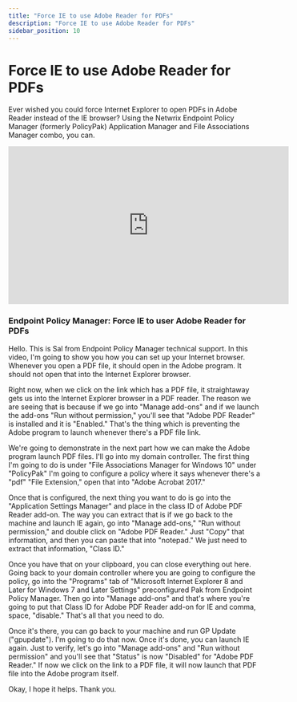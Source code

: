 ```yaml
---
title: "Force IE to use Adobe Reader for PDFs"
description: "Force IE to use Adobe Reader for PDFs"
sidebar_position: 10
---
```

# Force IE to use Adobe Reader for PDFs

Ever wished you could force Internet Explorer to open PDFs in Adobe Reader instead of the IE
browser? Using the Netwrix Endpoint Policy Manager (formerly PolicyPak) Application Manager and File
Associations Manager combo, you can.

<iframe width="560" height="315" src="https://www.youtube.com/embed/Lyc83kCrtQw" title="Endpoint Policy Manager:  Force IE to user Adobe Reader for PDF's" frameborder="0" allow="accelerometer; autoplay; clipboard-write; encrypted-media; gyroscope; picture-in-picture; web-share" allowfullscreen="1"></iframe>

### Endpoint Policy Manager: Force IE to user Adobe Reader for PDFs

Hello. This is Sal from Endpoint Policy Manager technical support. In this video, I'm going to show
you how you can set up your Internet browser. Whenever you open a PDF file, it should open in the
Adobe program. It should not open that into the Internet Explorer browser.

Right now, when we click on the link which has a PDF file, it straightaway gets us into the Internet
Explorer browser in a PDF reader. The reason we are seeing that is because if we go into "Manage
add-ons" and if we launch the add-ons "Run without permission," you'll see that "Adobe PDF Reader"
is installed and it is "Enabled." That's the thing which is preventing the Adobe program to launch
whenever there's a PDF file link.

We're going to demonstrate in the next part how we can make the Adobe program launch PDF files. I'll
go into my domain controller. The first thing I'm going to do is under "File Associations Manager
for Windows 10" under "PolicyPak" I'm going to configure a policy where it says whenever there's a
"pdf" "File Extension," open that into "Adobe Acrobat 2017."

Once that is configured, the next thing you want to do is go into the "Application Settings Manager"
and place in the class ID of Adobe PDF Reader add-on. The way you can extract that is if we go back
to the machine and launch IE again, go into "Manage add-ons," "Run without permission," and double
click on "Adobe PDF Reader." Just "Copy" that information, and then you can paste that into
"notepad." We just need to extract that information, "Class ID."

Once you have that on your clipboard, you can close everything out here. Going back to your domain
controller where you are going to configure the policy, go into the "Programs" tab of "Microsoft
Internet Explorer 8 and Later for Windows 7 and Later Settings" preconfigured Pak from Endpoint
Policy Manager. Then go into "Manage add-ons" and that's where you're going to put that Class ID for
Adobe PDF Reader add-on for IE and comma, space, "disable." That's all that you need to do.

Once it's there, you can go back to your machine and run GP Update ("gpupdate"). I'm going to do
that now. Once it's done, you can launch IE again. Just to verify, let's go into "Manage add-ons"
and "Run without permission" and you'll see that "Status" is now "Disabled" for "Adobe PDF Reader."
If now we click on the link to a PDF file, it will now launch that PDF file into the Adobe program
itself.

Okay, I hope it helps. Thank you.

